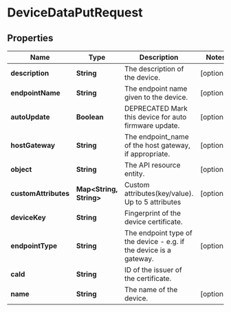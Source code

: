 
# DeviceDataPutRequest

## Properties
Name | Type | Description | Notes
------------ | ------------- | ------------- | -------------
**description** | **String** | The description of the device. |  [optional]
**endpointName** | **String** | The endpoint name given to the device. |  [optional]
**autoUpdate** | **Boolean** | DEPRECATED Mark this device for auto firmware update. |  [optional]
**hostGateway** | **String** | The endpoint_name of the host gateway, if appropriate. |  [optional]
**object** | **String** | The API resource entity. |  [optional]
**customAttributes** | **Map&lt;String, String&gt;** | Custom attributes(key/value). Up to 5 attributes |  [optional]
**deviceKey** | **String** | Fingerprint of the device certificate. | 
**endpointType** | **String** | The endpoint type of the device - e.g. if the device is a gateway. |  [optional]
**caId** | **String** | ID of the issuer of the certificate. | 
**name** | **String** | The name of the device. |  [optional]



